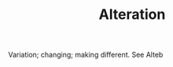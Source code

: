 ---
title: Alteration
permalink: "/definitions/alteration.html"
body: Variation; changing; making different. See Alteb
published_at: '2018-07-07'
layout: post
---
